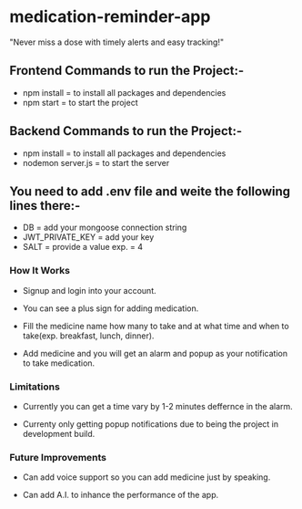 # medication-reminder-app
"Never miss a dose with timely alerts and easy tracking!"

## Frontend Commands to run the Project:-
- npm install = to install all packages and dependencies
- npm start = to start the project

## Backend Commands to run the Project:-
- npm install = to install all packages and dependencies
- nodemon server.js = to start the server

## You need to add  .env  file and weite the following lines there:-
- DB = add your mongoose connection string
- JWT_PRIVATE_KEY = add your key
- SALT = provide a value exp. = 4



### How It Works

- Signup and login into your account.

- You can see a plus sign for adding medication.

- Fill the medicine name how many to take and at what time and when to take(exp. breakfast, lunch, dinner).

- Add medicine and you will get an alarm and popup as your notification to take medication.


### Limitations

- Currently you can get a time vary by 1-2 minutes deffernce in the alarm.

- Currenty only getting popup notifications due to being the project in development build.


### Future Improvements

- Can add voice support so you can add medicine just by speaking. 

- Can add A.I. to inhance the performance of the app.
